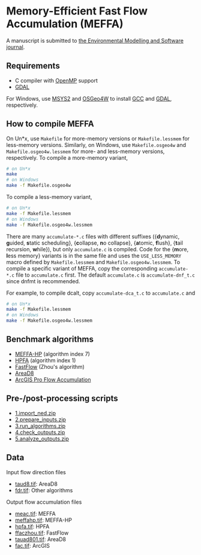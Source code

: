 # Memory-Efficient Fast Flow Accumulation (MEFFA)

A manuscript is submitted to [the Environmental Modelling and Software journal](https://www.sciencedirect.com/journal/environmental-modelling-and-software).

## Requirements

* C compiler with [OpenMP](https://www.openmp.org/) support
* [GDAL](https://gdal.org/)

For Windows, use [MSYS2](https://www.msys2.org/) and [OSGeo4W](https://trac.osgeo.org/osgeo4w/) to install [GCC](https://gcc.gnu.org/) and [GDAL](https://gdal.org/), respectively.

## How to compile MEFFA

On Un*x, use `Makefile` for more-memory versions or `Makefile.lessmem` for less-memory versions. Similarly, on Windows, use `Makefile.osgeo4w` and `Makefile.osgeo4w.lessmem` for more- and less-memory versions, respectively. To compile a more-memory variant,
```bash
# on Un*x
make
# on Windows
make -f Makefile.osgeo4w
```
To compile a less-memory variant,
```bash
# on Un*x
make -f Makefile.lessmem
# on Windows
make -f Makefile.osgeo4w.lessmem
```

There are many `accumulate-*.c` files with different suffixes ({**d**ynamic, **g**uided, **s**tatic scheduling}, {**c**ollapse, **n**o collapse}, {**a**tomic, **f**lush}, {**t**ail recursion, **w**hile}), but only `accumulate.c` is compiled. Code for the {**m**ore, **l**ess memory} variants is in the same file and uses the `USE_LESS_MEMORY` macro defined by `Makefile.lessmem` and `Makefile.osgeo4w.lessmem`. To compile a specific variant of MEFFA, copy the corresponding `accumulate-*.c` file to `accumulate.c` first. The default `accumulate.c` is `accumulate-dnf_t.c` since dnfmt is recommended.

For example, to compile dcalt, copy ``accumulate-dca_t.c`` to ``accumulate.c`` and
```bash
# on Un*x
make -f Makefile.lessmem
# on Windows
make -f Makefile.osgeo4w.lessmem
```

## Benchmark algorithms

* [MEFFA-HP](https://github.com/HuidaeCho/high_performance_flow_accumulation) (algorithm index 7)
* [HPFA](https://github.com/HuidaeCho/high_performance_flow_accumulation) (algorithm index 1)
* [FastFlow](https://github.com/HuidaeCho/FastFlow) (Zhou's algorithm)
* [AreaD8](https://github.com/dtarb/TauDEM)
* [ArcGIS Pro Flow Accumulation](https://pro.arcgis.com/en/pro-app/latest/tool-reference/spatial-analyst/flow-accumulation.htm)

## Pre-/post-processing scripts

* [1.import_ned.zip](https://data.isnew.info/meffa/1.import_ned.zip)
* [2.prepare_inputs.zip](https://data.isnew.info/meffa/2.prepare_inputs.zip)
* [3.run_algorithms.zip](https://data.isnew.info/meffa/3.run_algorithms.zip)
* [4.check_outputs.zip](https://data.isnew.info/meffa/4.check_outputs.zip)
* [5.analyze_outputs.zip](https://data.isnew.info/meffa/5.analyze_outputs.zip)

## Data

Input flow direction files

* [taud8.tif](https://data.isnew.info/meffa/taud8.tif): AreaD8
* [fdr.tif](https://data.isnew.info/meffa/fdr.tif): Other algorithms

Output flow accumulation files

* [meac.tif](https://data.isnew.info/meffa/meac.tif): MEFFA
* [meffahp.tif](https://data.isnew.info/meffa/meffahp.tif): MEFFA-HP
* [hpfa.tif](https://data.isnew.info/meffa/hpfa.tif): HPFA
* [ffaczhou.tif](https://data.isnew.info/meffa/ffaczhou.tif): FastFlow
* [tauad801.tif](https://data.isnew.info/meffa/tauad801.tif): AreaD8
* [fac.tif](https://data.isnew.info/meffa/fac.tif): ArcGIS
